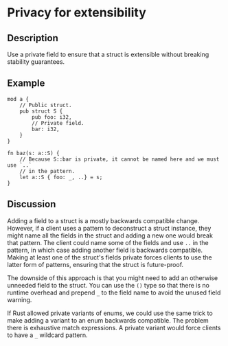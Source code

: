# Privacy for extensibility

## Description

Use a private field to ensure that a struct is extensible without breaking
stability guarantees.


## Example

```rust,ignore
mod a {
    // Public struct.
    pub struct S {
        pub foo: i32,
        // Private field.
        bar: i32,
    }
}

fn baz(s: a::S) {
    // Because S::bar is private, it cannot be named here and we must use `..`
    // in the pattern.
    let a::S { foo: _, ..} = s;
}

```

## Discussion

Adding a field to a struct is a mostly backwards compatible change. However, if a client uses a pattern to deconstruct a struct instance, they might name all the fields in the struct and adding a new one would break that pattern. The client could name some of the fields and use `..` in the pattern, in which case adding another field is backwards compatible. Making at least one of the struct's fields private forces clients to use the latter form of patterns, ensuring that the struct is future-proof.

The downside of this approach is that you might need to add an otherwise unneeded field to the struct. You can use the `()` type so that there is no runtime overhead and prepend `_` to the field name to avoid the unused field warning.

If Rust allowed private variants of enums, we could use the same trick to make adding a variant to an enum backwards compatible. The problem there is exhaustive match expressions. A private variant would force clients to have a `_` wildcard pattern.
